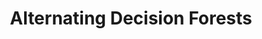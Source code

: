 ---
title: "Alternating Decision Forests"
year: 2013
pdf_url: "http://www.robots.ox.ac.uk/~tvg/publications/2013/schulter_cvpr_2013.pdf"
category: "vision"
author_list: "Samuel Schulter, Paul Wohlhart, Christian Leistner, Amir Saffari, Peter M. Roth, Horst Bischof"
grant: "NULL"
pub_in: "In Proceedings of Computer Vision and Pattern Recognition (CVPR)"
---